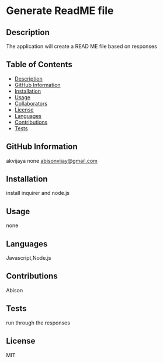 
  # Generate ReadME file 

  ## Description
  The application will create a READ ME file based on responses

  ## Table of Contents
  * [Description](#description)
  * [GitHub Information](#github-information)
  * [Installation](#installation)
  * [Usage](#usage)
  * [Collaborators](#collaborators)
  * [License](#license)
  * [Languages](#languages)
  * [Contributions](#contributions)
  * [Tests](#tests)
  
  ## GitHub Information
  akvijaya
  none
  abisonvijay@gmail.com

  ## Installation
  install inquirer and node.js
  
  ## Usage
  none 

  ## Languages
  Javascript,Node.js
  
  ## Contributions
  Abison 

  ## Tests
  run through the responses
  
  ## License
  MIT
